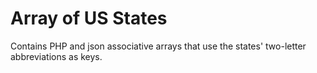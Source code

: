 # Array of US States

Contains PHP and json associative arrays that use the states' two-letter abbreviations as keys.
